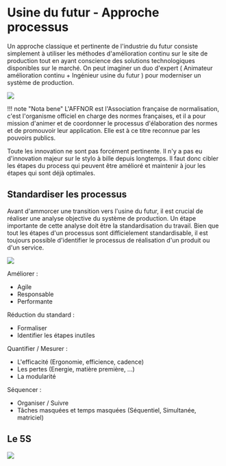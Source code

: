 # Usine du futur - Approche processus

Un approche classique et pertinente de l'industrie du futur consiste simplement à utiliser les méthodes d'amélioration continu sur le site de production tout en ayant conscience des solutions technologiques disponibles sur le marché.
On peut imaginer un duo d'expert ( Animateur amélioration continu + Ingénieur usine du futur ) pour moderniser un système de production.

![](https://user.oc-static.com/upload/2019/01/24/15483236857861_Processus.png)

!!! note "Nota bene"
    L'AFFNOR est l'Association française de normalisation, c'est l'organisme officiel en charge des normes françaises, et il a pour mission d'animer et de coordonner le processus d'élaboration des normes et de promouvoir leur application. Elle est à ce titre reconnue par les pouvoirs publics.

Toute les innovation ne sont pas forcément pertinente. Il n'y a pas eu d'innovation majeur sur le stylo à bille depuis longtemps. Il faut donc cibler les étapes du process qui peuvent être amélioré et maintenir à jour les étapes qui sont déjà optimales.

## Standardiser les processus

Avant d'ammorcer une transition vers l'usine du futur, il est crucial de réaliser une analyse objective du système de production.
Un étape importante de cette analyse doit être la standardisation du travail. Bien que tout les étapes d'un processus sont difficielement standardisable, il est toujours possible d'identifier le processus de réalisation d'un produit ou d'un service.

![](https://www.createch.ca/hs-fs/hubfs/Standard%20travail%20d%C3%A9taill%C3%A9.png?width=600&name=Standard%20travail%20d%C3%A9taill%C3%A9.png)

Améliorer : 

- Agile
- Responsable
- Performante

Réduction du standard :

- Formaliser
- Identifier les étapes inutiles

Quantifier / Mesurer  :

- L'efficacité (Ergonomie, efficience, cadence)
- Les pertes (Energie, matière première, ...)
- La modularité

Séquencer :

- Organiser / Suivre
- Tâches masquées et temps masquées (Séquentiel, Simultanée, matriciel)

## Le 5S

![](https://www.createch.ca/hs-fs/hubfs/M%C3%A9thode%20des%205S.png?width=600&name=M%C3%A9thode%20des%205S.png)

